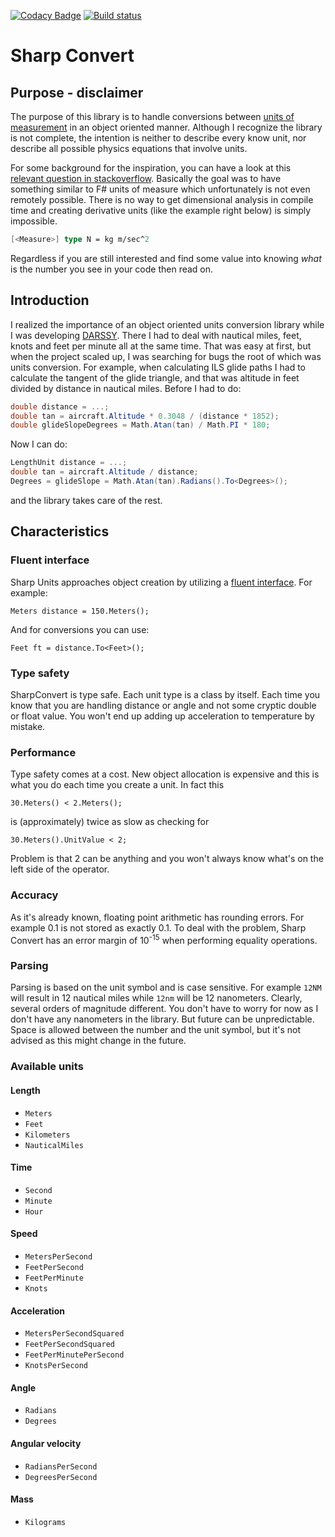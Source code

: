 [![Codacy Badge](https://api.codacy.com/project/badge/Grade/9fd842845e954fa1a4036088002b5b1c)](https://www.codacy.com/manual/adamstyl/sharp-convert?utm_source=github.com&amp;utm_medium=referral&amp;utm_content=adamstyl/sharp-convert&amp;utm_campaign=Badge_Grade)
[![Build status](https://img.shields.io/appveyor/ci/adamstyl/sharp-convert.svg)](https://ci.appveyor.com/project/adamstyl/sharp-convert)

# Sharp Convert
## Purpose - disclaimer
The purpose of this library is to handle conversions between [units of measurement](https://en.wikipedia.org/wiki/Conversion_of_units) in an object oriented manner. Although I recognize the library is not complete, the intention is neither to describe every know unit, nor describe all possible physics equations that involve units.

For some background for the inspiration, you can have a look at this [relevant question in stackoverflow](https://stackoverflow.com/questions/348853/units-of-measure-in-c-sharp-almost). Basically the goal was to have something similar to F# units of measure which unfortunately is not even remotely possible. There is no way to get dimensional analysis in compile time and creating derivative units (like the example right below) is simply impossible. 

```fs
[<Measure>] type N = kg m/sec^2
```

Regardless if you are still interested and find some value into knowing _what_ is the number you see in your code then read on.

## Introduction
I realized the importance of an object oriented units conversion library while I was developing [DARSSY](http://darssy.com/). There I had to deal with nautical miles, feet, knots and feet per minute all at the same time. That was easy at first, but when the project scaled up, I was searching for bugs the root of which was units conversion.
For example, when calculating ILS glide paths I had to calculate the tangent of the glide triangle, and that was altitude in feet divided by distance in nautical miles. Before I had to do:
```cs
double distance = ...;
double tan = aircraft.Altitude * 0.3048 / (distance * 1852);
double glideSlopeDegrees = Math.Atan(tan) / Math.PI * 180;
```
Now I can do:
```cs
LengthUnit distance = ...;
double tan = aircraft.Altitude / distance;
Degrees = glideSlope = Math.Atan(tan).Radians().To<Degrees>();
```
and the library takes care of the rest.

## Characteristics
### Fluent interface
Sharp Units approaches object creation by utilizing a [fluent interface](https://en.wikipedia.org/wiki/Fluent_interface). For example:

`Meters distance = 150.Meters();`

And for conversions you can use:

`Feet ft = distance.To<Feet>();`

### Type safety
SharpConvert is type safe. Each unit type is a class by itself. Each time you know that you are handling distance or angle and not some cryptic double or float value. You won't end up adding up acceleration to temperature by mistake.

### Performance
Type safety comes at a cost. New object allocation is expensive and this is what you do each time you create a unit. In fact this

`30.Meters() < 2.Meters();`

is (approximately) twice as slow as checking for

`30.Meters().UnitValue < 2;`

Problem is that 2 can be anything and you won't always know what's on the left side of the operator.

### Accuracy
As it's already known, floating point arithmetic has rounding errors. For example 0.1 is not stored as exactly 0.1. To deal with the problem, Sharp Convert has an error margin of 10<sup>-15</sup> when performing equality operations.

### Parsing
Parsing is based on the unit symbol and is case sensitive. For example `12NM` will result in 12 nautical miles while `12nm` will be 12 nanometers. Clearly, several orders of magnitude different. You don't have to worry for now as I don't have any nanometers in the library. But future can be unpredictable. Space is allowed between the number and the unit symbol, but it's not advised as this might change in the future.

### Available units

#### Length
* `Meters`
* `Feet`
* `Kilometers`
* `NauticalMiles`

#### Time
* `Second`
* `Minute`
* `Hour`

#### Speed
* `MetersPerSecond`
* `FeetPerSecond`
* `FeetPerMinute`
* `Knots`

#### Acceleration
* `MetersPerSecondSquared`
* `FeetPerSecondSquared`
* `FeetPerMinutePerSecond`
* `KnotsPerSecond`

#### Angle
* `Radians`
* `Degrees`

#### Angular velocity
* `RadiansPerSecond`
* `DegreesPerSecond`

#### Mass
* `Kilograms`
